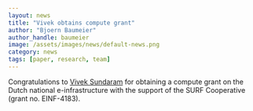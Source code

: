```yaml
---
layout: news
title: "Vivek obtains compute grant"
author: "Bjoern Baumeier"
author_handle: baumeier
image: /assets/images/news/default-news.png
category: news
tags: [paper, research, team]
---
```

Congratulations to [Vivek Sundaram][1] for obtaining a compute grant on the Dutch national e-infrastructure with the support of the SURF Cooperative (grant no. EINF-4183). 

[1]: /team/v-sundaram

